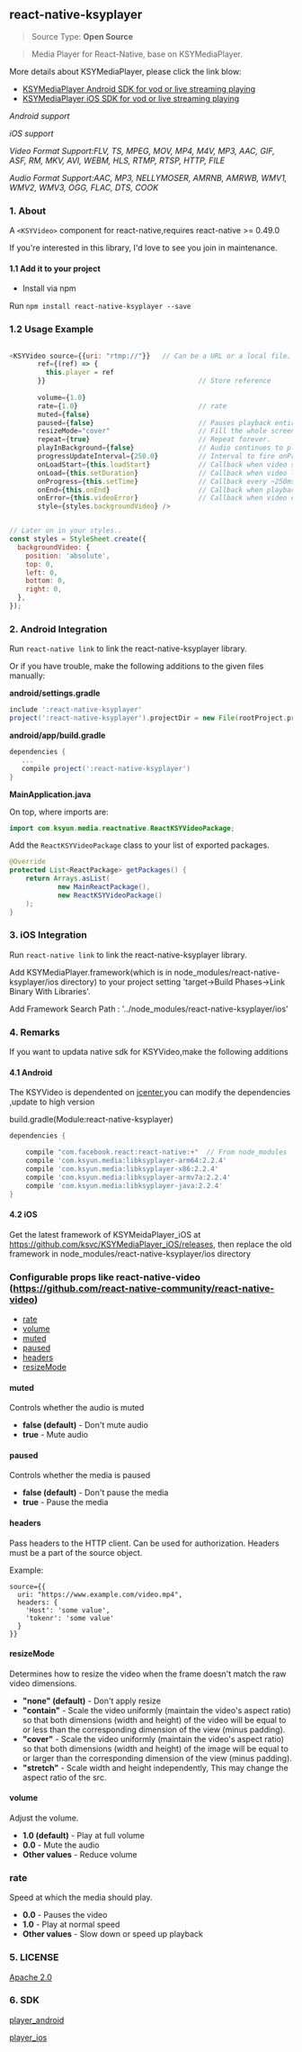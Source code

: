 ## react-native-ksyplayer
 
> Source Type: **Open Source**

> Media Player for React-Native, base on KSYMediaPlayer.

More details about KSYMediaPlayer, please click the link blow:

* [KSYMediaPlayer Android SDK for vod or live streaming playing](https://github.com/ksvc/KSYMediaPlayer_Android)
* [KSYMediaPlayer iOS SDK for vod or live streaming playing](https://github.com/ksvc/KSYMediaPlayer_iOS)

*Android support*

*iOS support*

*Video Format Support:FLV, TS, MPEG, MOV, MP4, M4V, MP3, AAC, GIF, ASF, RM, MKV, AVI, WEBM, HLS, RTMP, RTSP, HTTP, FILE*

*Audio Format Support:AAC, MP3, NELLYMOSER, AMRNB, AMRWB, WMV1, WMV2, WMV3, OGG, FLAC, DTS, COOK*


### 1. About

A `<KSYVideo>` component for react-native,requires react-native >= 0.49.0

If you're interested in this library, I'd love to see you join in maintenance.

#### 1.1 Add it to your project
* Install via npm

Run `npm install react-native-ksyplayer --save`


### 1.2 Usage Example

```javascript

<KSYVideo source={{uri: "rtmp://"}}   // Can be a URL or a local file.
       ref={(ref) => {
         this.player = ref
       }}                                      // Store reference
  
       volume={1.0}                            
       rate={1.0}                              // rate
       muted={false}                           
       paused={false}                          // Pauses playback entirely.
       resizeMode="cover"                      // Fill the whole screen at aspect ratio.*
       repeat={true}                           // Repeat forever.
       playInBackground={false}                // Audio continues to play when app entering background.
       progressUpdateInterval={250.0}          // Interval to fire onProgress (default to ~250ms)
       onLoadStart={this.loadStart}            // Callback when video starts to load
       onLoad={this.setDuration}               // Callback when video loads
       onProgress={this.setTime}               // Callback every ~250ms with currentTime
       onEnd={this.onEnd}                      // Callback when playback finishes
       onError={this.videoError}               // Callback when video cannot be loaded
       style={styles.backgroundVideo} />


// Later on in your styles..
const styles = StyleSheet.create({
  backgroundVideo: {
    position: 'absolute',
    top: 0,
    left: 0,
    bottom: 0,
    right: 0,
  },
});
```

### 2. Android Integration

Run `react-native link` to link the react-native-ksyplayer library.

Or if you have trouble, make the following additions to the given files manually:

**android/settings.gradle**

```gradle
include ':react-native-ksyplayer'
project(':react-native-ksyplayer').projectDir = new File(rootProject.projectDir, '../node_modules/react-native-ksyplayer/android')
```

**android/app/build.gradle**

```gradle
dependencies {
   ...
   compile project(':react-native-ksyplayer')
}
```

**MainApplication.java**

On top, where imports are:

```java
import com.ksyun.media.reactnative.ReactKSYVideoPackage;
```

Add the `ReactKSYVideoPackage` class to your list of exported packages.

```java
@Override
protected List<ReactPackage> getPackages() {
    return Arrays.asList(
            new MainReactPackage(),
            new ReactKSYVideoPackage()
    );
}
```

### 3. iOS Integration

Run `react-native link` to link the react-native-ksyplayer library.

Add KSYMediaPlayer.framework(which is in node_modules/react-native-ksyplayer/ios directory) to your project setting 'target->Build Phases->Link Binary With Libraries'.

Add Framework Search Path : '../node_modules/react-native-ksyplayer/ios'


### 4. Remarks
If you want to updata native sdk for KSYVideo,make the following additions
#### 4.1 Android
The KSYVideo is dependented on [jcenter](https://bintray.com/ksvc/ksyplayer),you can modify the dependencies ,update to high version

build.gradle(Module:react-native-ksyplayer)
```gradle
dependencies {

    compile "com.facebook.react:react-native:+"  // From node_modules
    compile 'com.ksyun.media:libksyplayer-arm64:2.2.4'
    compile 'com.ksyun.media:libksyplayer-x86:2.2.4'
    compile 'com.ksyun.media:libksyplayer-armv7a:2.2.4'
    compile 'com.ksyun.media:libksyplayer-java:2.2.4'
}
```


#### 4.2 iOS

Get the latest framework of KSYMeidaPlayer_iOS at https://github.com/ksvc/KSYMediaPlayer_iOS/releases, then replace the old framework in node_modules/react-native-ksyplayer/ios directory

### Configurable props  like react-native-video (https://github.com/react-native-community/react-native-video)
* [rate](#rate)
* [volume](#volume)
* [muted](#muted)
* [paused](#paused)
* [headers](#headers)
* [resizeMode](#resizemode)

#### muted
Controls whether the audio is muted
* **false (default)** - Don't mute audio
* **true** - Mute audio

#### paused
Controls whether the media is paused
* **false (default)** - Don't pause the media
* **true** - Pause the media

#### headers
Pass headers to the HTTP client. Can be used for authorization. Headers must be a part of the source object.

Example:
```
source={{
  uri: "https://www.example.com/video.mp4",
  headers: {
    'Host': 'some value',
    'tokenr': 'some value'
  }
}}
```

#### resizeMode
Determines how to resize the video when the frame doesn't match the raw video dimensions.
* **"none" (default)** - Don't apply resize
* **"contain"** - Scale the video uniformly (maintain the video's aspect ratio) so that both dimensions (width and height) of the video will be equal to or less than the corresponding dimension of the view (minus padding).
* **"cover"** - Scale the video uniformly (maintain the video's aspect ratio) so that both dimensions (width and height) of the image will be equal to or larger than the corresponding dimension of the view (minus padding).
* **"stretch"** - Scale width and height independently, This may change the aspect ratio of the src.

#### volume
Adjust the volume.
* **1.0 (default)** - Play at full volume
* **0.0** - Mute the audio
* **Other values** - Reduce volume

### rate
Speed at which the media should play. 
* **0.0** - Pauses the video
* **1.0** - Play at normal speed
* **Other values** - Slow down or speed up playback

### 5. LICENSE
[Apache 2.0](LICENSE)


### 6. SDK
[player_android](https://github.com/ksvc/KSYMediaPlayer_Android)

[player_ios](https://github.com/ksvc/KSYMediaPlayer_iOS)

